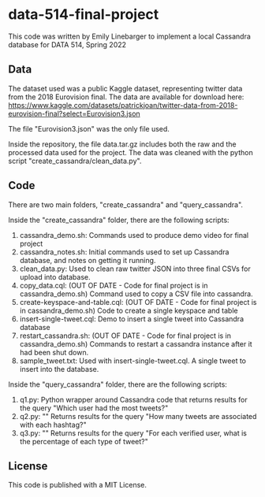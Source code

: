 # data-514-final-project
This code was written by Emily Linebarger to implement a local Cassandra database for DATA 514, Spring 2022

## Data 
The dataset used was a public Kaggle dataset, representing twitter data from the 2018 Eurovision final. 
The data are available for download here: https://www.kaggle.com/datasets/patrickjoan/twitter-data-from-2018-eurovision-final?select=Eurovision3.json

The file "Eurovision3.json" was the only file used. 

Inside the repository, the file data.tar.gz includes both the raw and the processed data used for the project. 
The data was cleaned with the python script "create_cassandra/clean_data.py". 

## Code 
There are two main folders, "create_cassandra" and "query_cassandra". 

Inside the "create_cassandra" folder, there are the following scripts: 

1. cassandra_demo.sh: Commands used to produce demo video for final project
2. cassandra_notes.sh: Initial commands used to set up Cassandra database, and notes on getting it running. 
3. clean_data.py: Used to clean raw twitter JSON into three final CSVs for upload into database. 
4. copy_data.cql: (OUT OF DATE - Code for final project is in cassandra_demo.sh) Command used to copy a CSV file into cassandra. 
5. create-keyspace-and-table.cql: (OUT OF DATE - Code for final project is in cassandra_demo.sh) Code to create a single keyspace and table
6. insert-single-tweet.cql: Demo to insert a single tweet into Cassandra database 
7. restart_cassandra.sh: (OUT OF DATE - Code for final project is in cassandra_demo.sh) Commands to restart a cassandra instance after it had been shut down. 
8. sample_tweet.txt: Used with insert-single-tweet.cql. A single tweet to insert into the database. 

Inside the "query_cassandra" folder, there are the following scripts: 

1. q1.py: Python wrapper around Cassandra code that returns results for the query "Which user had the most tweets?"
2. q2.py: "" Returns results for the query "How many tweets are associated with each hashtag?"
3. q3.py: "" Returns results for the query "For each verified user, what is the percentage of each type of tweet?"

## License
This code is published with a MIT License. 